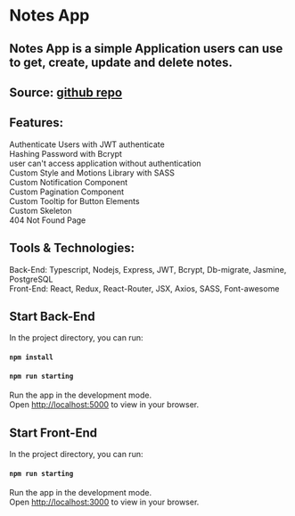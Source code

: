# Notes App

## Notes App is a simple Application users can use to get, create, update and delete notes. <br/>
## Source: [github repo](https://github.com/MohamedAbsallam/notesapp.git) <br/>

## Features:
Authenticate Users with JWT authenticate <br/>
Hashing Password with Bcrypt <br/>
user can't access application without authentication <br/>
Custom Style and Motions Library with SASS <br/>
Custom Notification Component <br/>
Custom Pagination Component <br/>
Custom Tooltip for Button Elements <br/>
Custom Skeleton <br/>
404 Not Found Page <br/>

## Tools & Technologies:
Back-End: Typescript, Nodejs, Express, JWT, Bcrypt, Db-migrate, Jasmine, PostgreSQL <br/>
Front-End: React, Redux, React-Router, JSX, Axios, SASS, Font-awesome


## Start Back-End

In the project directory, you can run:
#### `npm install`
#### `npm run starting`

Run the app in the development mode.\
Open [http://localhost:5000](http://localhost:5000) to view in your browser.
 

## Start Front-End

In the project directory, you can run:
#### `npm run starting`

Run the app in the development mode.\
Open [http://localhost:3000](http://localhost:3000) to view in your browser.
